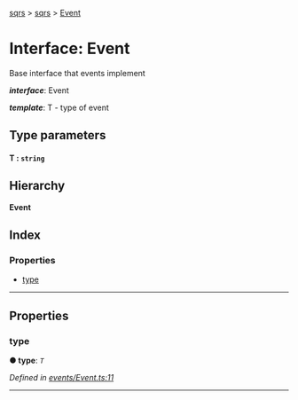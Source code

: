 [sqrs](../README.md) > [sqrs](../modules/sqrs.md) > [Event](../interfaces/sqrs.event.md)

# Interface: Event

Base interface that events implement

*__interface__*: Event

*__template__*: T - type of event

## Type parameters
#### T :  `string`
## Hierarchy

**Event**

## Index

### Properties

* [type](sqrs.event.md#type)

---

## Properties

<a id="type"></a>

###  type

**● type**: *`T`*

*Defined in [events/Event.ts:11](https://github.com/rkostrzewski/sqrs/blob/2a5a94e/packages/sqrs/src/events/Event.ts#L11)*

___

